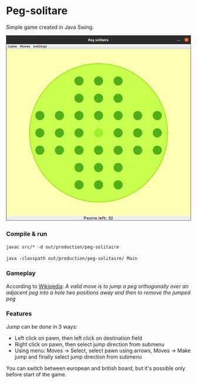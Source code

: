 # Peg-solitare
Simple game created in Java Swing.

![title](screenshot.png)
### Compile & run
`javac src/* -d out/production/peg-solitaire`

`java -classpath out/production/peg-solitaire/ Main`

### Gameplay
According to [Wikipedia](https://en.wikipedia.org/wiki/Peg_solitaire#Play):
*A valid move is to jump a peg orthogonally over an adjacent peg into a hole two positions away and then to remove the jumped peg*



### Features
Jump can be done in 3 ways:
* Left click on pawn, then left click on destination field
* Right click on pawn, then select jump direction from submenu
* Using menu: Moves -> Select, select pawn using arrows, Moves -> Make jump and finally select jump direction from submenu

You can switch between european and british board, but it's possible only before start of the game.